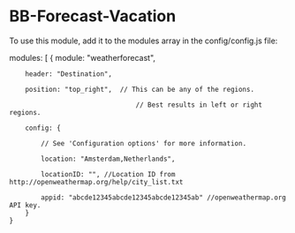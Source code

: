# BB-Forecast-Vacation

To use this module, add it to the modules array in the config/config.js file:

modules: [
	{
		module: "weatherforecast",
		
		header: "Destination",
    
		position: "top_right",	// This can be any of the regions.
    
									// Best results in left or right regions.
                  
		config: {
    
			// See 'Configuration options' for more information.
      
			location: "Amsterdam,Netherlands",
      
			locationID: "", //Location ID from http://openweathermap.org/help/city_list.txt
      
			appid: "abcde12345abcde12345abcde12345ab" //openweathermap.org API key.
		}
	}
